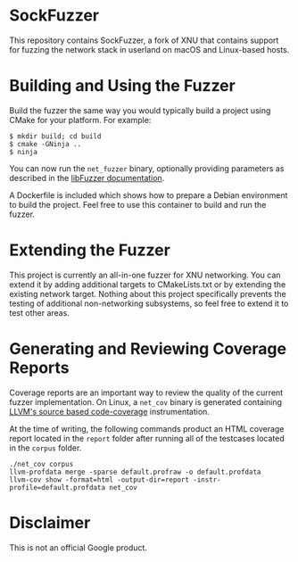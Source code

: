# SockFuzzer

This repository contains SockFuzzer, a fork of XNU that contains support
for fuzzing the network stack in userland on macOS and Linux-based hosts.

# Building and Using the Fuzzer

Build the fuzzer the same way you would typically build a project using CMake
for your platform. For example:

```
$ mkdir build; cd build
$ cmake -GNinja ..
$ ninja
```

You can now run the `net_fuzzer` binary, optionally providing parameters as
described in the [libFuzzer documentation](https://llvm.org/docs/LibFuzzer.html).

A Dockerfile is included which shows how to prepare a Debian environment to build
the project. Feel free to use this container to build and run the fuzzer.

# Extending the Fuzzer

This project is currently an all-in-one fuzzer for XNU networking. You can extend
it by adding additional targets to CMakeLists.txt or by extending the existing
network target. Nothing about this project specifically prevents the testing of
additional non-networking subsystems, so feel free to extend it to test other
areas.

# Generating and Reviewing Coverage Reports

Coverage reports are an important way to review the quality of the current
fuzzer implementation. On Linux, a `net_cov` binary is generated containing
[LLVM's source based code-coverage](https://clang.llvm.org/docs/SourceBasedCodeCoverage.html)
instrumentation.

At the time of writing, the following commands product an HTML coverage report located
in the `report` folder after running all of the testcases located in the `corpus` folder.

```
./net_cov corpus
llvm-profdata merge -sparse default.profraw -o default.profdata
llvm-cov show -format=html -output-dir=report -instr-profile=default.profdata net_cov
```

# Disclaimer

This is not an official Google product.
